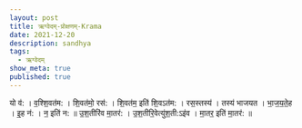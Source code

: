 ```yaml
---
layout: post
title: ऋग्वेदम्-प्रोक्षणम्-Krama
date: 2021-12-20
description: sandhya
tags:
  - ऋग्वेदम्
show_meta: true
published: true
---
```



यो व॑: । व॒श्शि॒वत॑म: । शि॒वत॑मो॒ रस॑: । शि॒वत॑म॒ इति॑ शि॒वऽत॑म: । रस॒स्तस्य॑ । तस्य॑ भाजयत । भा॒ज॒य॒ते॒ह । इ॒ह न॑: । न॒
 इति॑ न: ॥ उ॒श॒तीरि॑व मा॒तर॑: । उ॒श॒तीरि॒वेत्यु॑श॒ती:ऽइ॑व । मा॒तर॒ इति॑ मा॒तर॑: ॥
